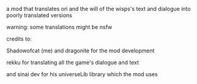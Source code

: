 a mod that translates ori and the will of the wisps's text and dialogue into poorly translated versions

warning: some translations might be nsfw

credits to:

Shadowofcat (me) and dragonite for the mod development  

rekku for translating all the game's dialogue and text  

and sinai dev for his universeLib library which the mod uses
